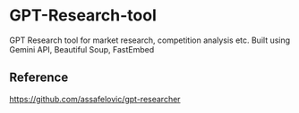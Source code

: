 # GPT-Research-tool
GPT Research tool for market research, competition analysis etc. Built using Gemini API, Beautiful Soup, FastEmbed

## Reference
https://github.com/assafelovic/gpt-researcher
